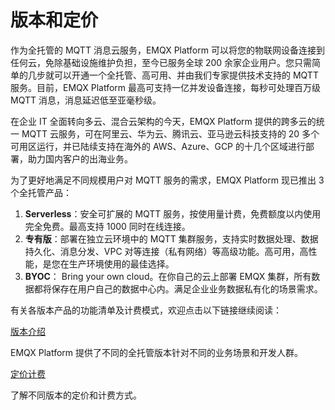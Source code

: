 # 版本和定价

作为全托管的 MQTT 消息云服务，EMQX Platform 可以将您的物联网设备连接到任何云，免除基础设施维护负担，至今已服务全球 200 余家企业用户。您只需简单的几步就可以开通一个全托管、高可用、并由我们专家提供技术支持的 MQTT 服务。目前，EMQX Platform 最高可支持一亿并发设备连接，每秒可处理百万级 MQTT 消息，消息延迟低至亚毫秒级。

在企业 IT 全面转向多云、混合云架构的今天，EMQX Platform 提供的跨多云的统一 MQTT 云服务，可在阿里云、华为云、腾讯云、亚马逊云科技支持的 20 多个可用区运行，并已陆续支持在海外的 AWS、Azure、GCP 的十几个区域进行部署，助力国内客户的出海业务。

为了更好地满足不同规模用户对 MQTT 服务的需求，EMQX Platform 现已推出 3 个全托管产品：

1. **Serverless**：安全可扩展的 MQTT 服务，按使用量计费，免费额度以内使用完全免费。最高支持 1000 同时在线连接。
2. **专有版**：部署在独立云环境中的 MQTT 集群服务，支持实时数据处理、数据持久化、消息分发、VPC 对等连接（私有网络）等高级功能。高可用，高性能，是您在生产环境使用的最佳选择。
3. **BYOC**： Bring your own cloud。在你自己的云上部署 EMQX 集群，所有数据都将保存在用户自己的数据中心内。满足企业业务数据私有化的场景需求。



有关各版本产品的功能清单及计费模式，欢迎点击以下链接继续阅读：

[版本介绍](./plans.md)

EMQX Platform 提供了不同的全托管版本针对不同的业务场景和开发人群。

[定价计费](./pricing.md)

了解不同版本的定价和计费方式。